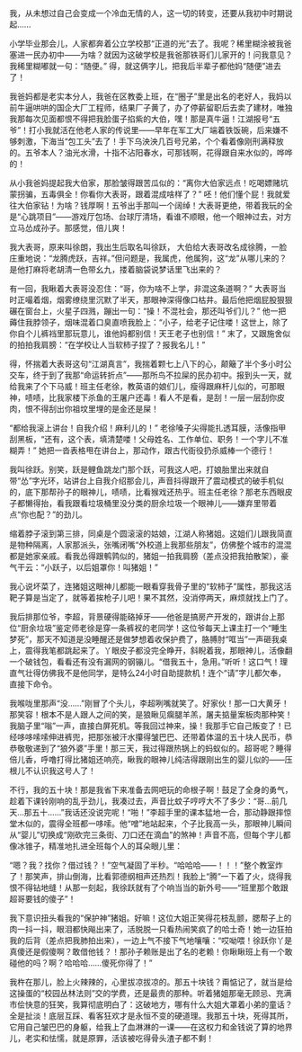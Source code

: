 我，从未想过自己会变成一个冷血无情的人，这一切的转变，还要从我初中时期说起......

小学毕业那会儿，人家都奔着公立学校那“正道的光”去了。我呢？稀里糊涂被我爸塞进一民办初中——为啥？就因为这破学校是我爸那铁哥们儿家开的！问我意见？我稀里糊嘟就一句：“随便。” 得，就这俩字儿，把我后半辈子都他妈“随便”进去了！

我爸妈都是老实本分人，我爸在区教委上班，在“圈子”里是出名的老好人，我妈以前牛逼哄哄的国企大厂工程师，结果厂子黄了，办了停薪留职后去卖了建材，唯独我那每次见面都恨不得把我脸蛋子掐紫的大伯，嘿！那是真牛逼！江湖报号“五爷”！打小我就活在他老人家的传说里——早年在军工大厂端着铁饭碗，后来嫌不够刺激，下海当“包工头”去了！手下乌泱泱几百号兄弟，个个看着像刚刑满释放的。五爷本人？油光水滑，十指不沾阳春水，可那钱啊，花得跟自来水似的，哗哗的！

从小我爸妈提起我大伯家，那脸皱得跟苦瓜似的：“离你大伯家远点！吃喝嫖赌坑蒙拐骗，五毒俱全！你看你大表哥，跟着混成啥样了？” 呸！他们懂个屁！我就爱往大伯家钻！为啥？钱厚啊！五爷出手那叫一个阔绰！大表哥更绝，带着我玩的全是“心跳项目”——游戏厅包场、台球厅清场，看谁不顺眼，他一个眼神过去，对方立马怂成孙子。那感觉，倍儿爽！

我大表哥，原来叫徐朗，我出生后取名叫徐跃， 大伯给大表哥改名成徐腾，一脸庄重地说：“龙腾虎跃，吉祥。”但问题是，我属虎，他属狗，这“龙”从哪儿来的？是他打麻将老胡清一色带幺九，搂着脑袋说梦话里飞出来的？

有一回，我瞅着大表哥没忍住：“哥，你为啥不上学，非混这条道啊？” 大表哥当时正嘬着烟，烟雾缭绕里沉默了半天，那眼神深得像口枯井。最后他把烟屁股狠狠碾在窗台上，火星子四溅，蹦出一句：“操！不混社会，那还叫爷们儿？” 他一把薅住我脖领子，烟味混着口臭直喷我脸上：“小子，给老子记住喽！这世上，除了你自个儿裤裆里那玩意儿，谁他妈都别信！天王老子也别信！” 末了，又跟施舍似的拍拍我肩膀：“在学校让人当软柿子捏了？报我名儿！”

得，怀揣着大表哥这句“江湖真言”，我揣着颗七上八下的心，颠簸了半个多小时公交车，终于到了我那“命运转折点”——那所鸟不拉屎的民办初中。报到头一天，就给我来了个下马威！班主任老徐，教英语的娘们儿，瘦得跟麻杆儿似的，可那眼神，啧啧，比我家楼下杀鱼的王屠户还毒！看人不是看，是刮！一层一层刮你皮肉，恨不得刮出你祖坟里埋的是金还是屎！

“都给我滚上讲台！自我介绍！麻利儿的！” 老徐嗓子尖得能扎透耳膜，活像指甲刮黑板，“还有，这个表，填清楚喽！父母姓名、工作单位、职务！一个字儿不准糊弄！” 她把一沓表格甩在讲台上，那动作，跟古代衙役扔杀威棒一个德行！

我叫徐跃。别笑，跃是鲤鱼跳龙门那个跃，可我这人吧，打娘胎里出来就自带“怂”字光环，站讲台上自我介绍那会儿，声音抖得跟开了震动模式的破手机似的，底下那帮孙子的眼神儿，啧啧，比看猴戏还热乎。班主任老徐？那老东西眼皮子都懒得抬，看我跟看垃圾桶里没分类的厨余垃圾一个眼神儿——嫌弃里带着点“你也配？”的劲儿。

缩着脖子滚到第三排，同桌是个圆滚滚的姑娘，江湖人称猪姐。这姐们儿跟我简直是物种隔离，人家那派头，张嘴闭嘴“外校道上我那些朋友”，仿佛整个城市的混混都是她家亲戚。看我怂得跟鹌鹑似的，猪姐一拍我肩膀（差点没把我拍散架），豪气干云：“小跃子，以后姐罩你！叫猪姐！”

我心说坏菜了，连猪姐这眼神儿都能一眼看穿我骨子里的“软柿子”属性，那我这活靶子算是当定了，就等着挨枪子儿吧！果不其然，没消停两天，麻烦就找上门了。

我后排那位爷，李超，背景硬得能硌掉牙——他爸是搞房产开发的，跟讲台上那位“厨余垃圾”鉴定师老徐是穿一条裤衩的老同学！这位爷每天上课主打一个“睡生梦死”，那天不知道是没睡醒还是做梦想着收保护费了，胳膊肘“哐当”一声砸我桌上，震得我笔都跳起来了。丫眼皮子都没完全睁开，斜睨着我，那眼神儿，活像翻一个破钱包，看看还有没有漏网的钢镚儿。“借我五十，急用。”听听！这口气！理直气壮得仿佛我不是他同学，是特么24小时自助提款机！连个“请”字儿都欠奉，直接下命令。

我喉咙里那声“没……”刚冒了个头儿，李超咧嘴就笑了。好家伙！那一口大黄牙！那笑容！根本不是人跟人之间的笑，是狼瞅见瘸腿羊羔，屠夫掂量案板肉那种笑！我脑子里“嗡”一声，直接白屏死机。等我回过神来，操！我那手它自己叛变了！已经哆哆嗦嗦伸进裤兜，把那张被汗水攥得皱巴巴、还带着体温的五十块人民币，恭恭敬敬递到了“狼外婆”手里！那三天，我过得跟热锅上的蚂蚁似的。超哥呢？睡得倍儿香，呼噜打得比猪姐还响亮，瞅我的眼神儿纯洁得跟刚出生的婴儿似的——压根儿不认识我这号人了！

不行，我的五十块！那是我省下来准备去网吧玩的命根子啊！鼓足了全身的勇气，趁着下课铃刚响的乱乎劲儿，我凑过去，声音比蚊子哼哼大不了多少：“哥…前几天…那五十……”我话还没说完呢！“啪！”李超手里的课本猛地一合，那动静跟摔惊堂木似的，震得全班都一哆嗦。他“噌”地站起来，个子比我高一头，那眼神儿瞬间从“婴儿”切换成“刚砍完三条街、刀口还在滴血”的煞神！声音不高，但每个字儿都像冰锥子，精准地扎进全班每个人的耳朵眼儿里：

“嗯？我？找你？借过钱？！”空气凝固了半秒。“哈哈哈——！！！”整个教室炸了！那笑声，排山倒海，比看郭德纲相声还热烈！我脸上“腾”一下着了火，烧得我恨不得钻地缝！从那一刻起，我徐跃就有了个响当当的新外号——“班里那个敢跟超哥要钱的傻子”！

我下意识扭头看我的“保护神”猪姐。好嘛！这位大姐正笑得花枝乱颤，腮帮子上的肉一抖一抖，眼泪都快飚出来了，活脱脱一只看热闹笑疯了的哈士奇！她一边狂拍我的后背（差点把我肺拍出来），一边上气不接下气地嚷嚷：“哎呦喂！徐跃你丫是真傻还是假傻啊？敢借他钱？！那孙子赖账是出了名的老赖！你瞅瞅班上有一个敢碰他的吗？啊？哈哈哈……傻死你得了！”

我杵在那儿，脸上火辣辣的，心里拔凉拔凉的。那五十块钱？甭惦记了，就当是给这操蛋的“校园丛林法则”交的学费，还是最贵的那种。听着猪姐那毫无顾忌、充满市侩快意的狂笑，我算彻底明白了：这破地方，哪有什么大姐大罩着小弟的童话？全是扯淡！底层互踩、看客狂欢才是永恒不变的硬道理。我那五十块，死得其所，它用自己皱巴巴的身躯，给我上了血淋淋的一课——在这权力和金钱说了算的地界儿，老实和怯懦，就是原罪，活该被吃得骨头渣子都不剩！